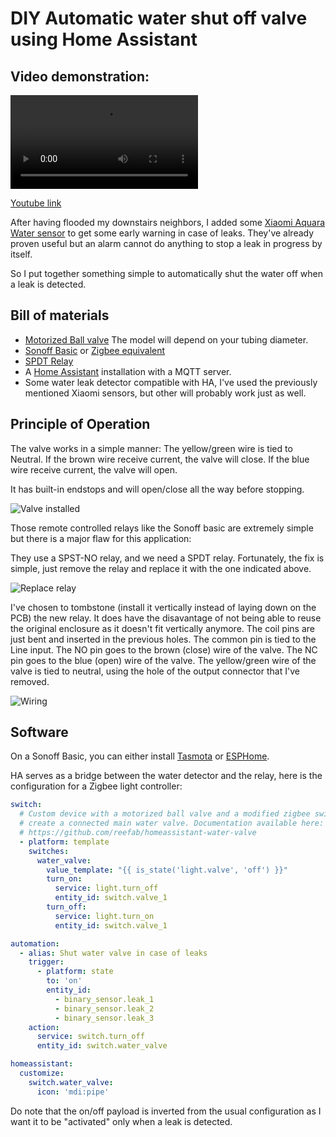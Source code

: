 # DIY Automatic water shut off valve using Home Assistant

## Video demonstration:

![Demonstration](https://user-images.githubusercontent.com/873778/213583359-ff5d8895-a603-48ef-a42b-5318c465ce0f.mov)

[Youtube link](http://www.youtube.com/watch?v=Bhpk5eZIy3k "Demonstration")

After having flooded my downstairs neighbors, I added some [Xiaomi Aquara Water sensor](https://www.gearbest.com/home-smart-improvements/pp_668897.html?wid=1527929) to get some early warning in case of leaks. They've already proven useful but an alarm cannot do anything to stop a leak in progress by itself.

So I put together something simple to automatically shut the water off when a leak is detected.

## Bill of materials

* [Motorized Ball valve](https://amzn.to/2CDWZPb) The model will depend on your tubing diameter.
* [Sonoff Basic](https://amzn.to/2S0Skka) or [Zigbee equivalent](https://zigbee.blakadder.com/Ksentry_KS-SM001.html)
* [SPDT Relay](https://www.sparkfun.com/products/100)
* A [Home Assistant](https://github.com/home-assistant/home-assistant) installation with a MQTT server.
* Some water leak detector compatible with HA, I've used the previously mentioned Xiaomi sensors, but other will probably work just as well.

## Principle of Operation

The valve works in a simple manner: The yellow/green wire is tied to Neutral.
If the brown wire receive current, the valve will close.
If the blue wire receive current, the valve will open.

It has built-in endstops and will open/close all the way before stopping.

![Valve installed](installed.jpg)

Those remote controlled relays like the Sonoff basic are extremely simple but there is a major flaw for this application:

They use a SPST-NO relay, and we need a SPDT relay. Fortunately, the fix is simple, just remove the relay and replace it with the one indicated above.

![Replace relay](tombstone.jpg)

I've chosen to tombstone (install it vertically instead of laying down on the PCB) the new relay. It does have the disavantage of not being able to reuse the original enclosure as it doesn't fit vertically anymore. The coil pins are just bent and inserted in the previous holes.
The common pin is tied to the Line input.
The NO pin goes to the brown (close) wire of the valve.
The NC pin goes to the blue (open) wire of the valve.
The yellow/green wire of the valve is tied to neutral, using the hole of the output connector that I've removed.

![Wiring](wiring.jpg)

## Software

On a Sonoff Basic, you can either install [Tasmota](https://github.com/arendst/Sonoff-Tasmota) or [ESPHome](https://esphome.io).

HA serves as a bridge between the water detector and the relay, here is the configuration for a Zigbee light controller:

```yaml
switch:
  # Custom device with a motorized ball valve and a modified zigbee switch to
  # create a connected main water valve. Documentation available here:
  # https://github.com/reefab/homeassistant-water-valve
  - platform: template
    switches:
      water_valve:
        value_template: "{{ is_state('light.valve', 'off') }}"
        turn_on:
          service: light.turn_off
          entity_id: switch.valve_1
        turn_off:
          service: light.turn_on
          entity_id: switch.valve_1

automation:
  - alias: Shut water valve in case of leaks
    trigger:
      - platform: state
        to: 'on'
        entity_id:
          - binary_sensor.leak_1
          - binary_sensor.leak_2
          - binary_sensor.leak_3
    action:
      service: switch.turn_off
      entity_id: switch.water_valve

homeassistant:
  customize:
    switch.water_valve:
      icon: 'mdi:pipe'
```

Do note that the on/off payload is inverted from the usual configuration as I want it to be "activated" only when a leak is detected.
